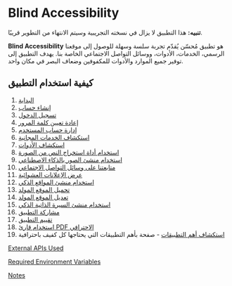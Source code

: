 # Blind Accessibility

**تنبيه:** هذا التطبيق لا يزال في نسخته التجريبية وسيتم الانتهاء من التطوير قريبًا.

**Blind Accessibility** هو تطبيق مُحسّن يُقدّم تجربة سلسة وسهلة للوصول إلى موقعنا الرسمي، الخدمات، الأدوات، ووسائل التواصل الاجتماعي الخاصة بنا. يهدف التطبيق إلى توفير جميع الموارد والأدوات للمكفوفين وضعاف البصر في مكان واحد.

## كيفية استخدام التطبيق

1. [البداية](docs/journeys/getting-started.md)
2. [إنشاء حساب](docs/journeys/signup.md)
3. [تسجيل الدخول](docs/journeys/login.md)
4. [إعادة تعيين كلمة المرور](docs/journeys/reset-password.md)
5. [إدارة حساب المستخدم](docs/journeys/manage-account.md)
6. [استكشاف الخدمات المجانية](docs/journeys/explore-services.md)
7. [استكشاف الأدوات](docs/journeys/explore-tools.md)
8. [استخدام أداة استخراج النص من الصورة](docs/journeys/use-image-to-text-tool.md)
9. [استخدام منشئ الصور بالذكاء الاصطناعي](docs/journeys/use-ai-image-generator.md)
10. [متابعتنا على وسائل التواصل الاجتماعي](docs/journeys/follow-social-media.md)
11. [عرض الإعلانات العشوائية](docs/journeys/view-random-advertisements.md)
12. [استخدام منشئ المواقع الذكي](docs/journeys/use-smart-website-builder.md)
13. [تحميل الموقع المولد](docs/journeys/download-generated-website.md)
14. [تعديل الموقع المولد](docs/journeys/edit-generated-website-using-ai.md)
15. [استخدام منشئ السيرة الذاتية الذكي](docs/journeys/use-smart-cv-generator.md)
16. [مشاركة التطبيق](docs/journeys/share-the-app.md)
17. [تقييم التطبيق](docs/journeys/rate-the-app.md)
18. [استخدام قارئ PDF الاحترافي](docs/journeys/use-pdf-reader.md)
19. [استكشاف أهم التطبيقات](docs/journeys/explore-essential-apps.md) - صفحة بأهم التطبيقات التي يحتاجها كل كفيف باحترافية

[External APIs Used](docs/external-apis-used.md)

[Required Environment Variables](docs/required-env-variables.md)

[Notes](docs/notes.md)